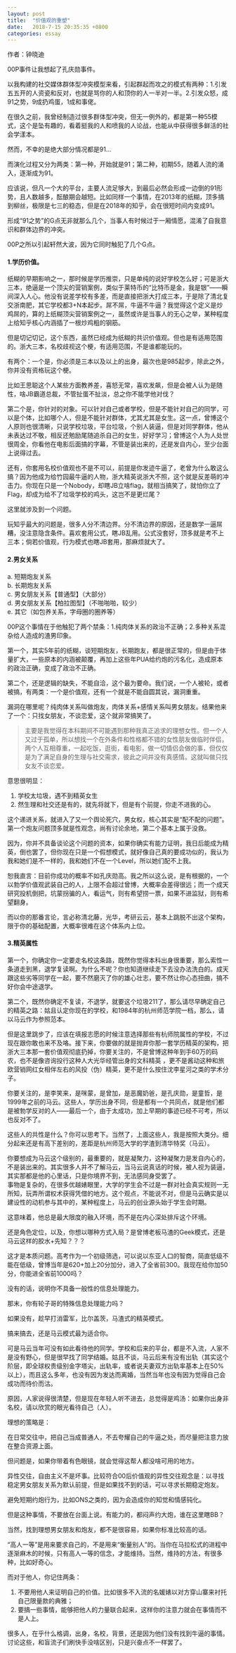 ```yaml
---
layout: post
title:  "价值观的重塑"
date:   2018-7-15 20:35:35 +0800
categories: essay
---
```


作者：钟晓迪  

00P事件让我想起了孔庆勋事件。  

以我构建的社交媒体群体型冲突模型来看，引起群起而攻之的模式有两种：1.引发五五开的人资瓷和反对，也就是骂你的人和顶你的人一半对一半。2.引发众怒，成91之势，9成扔鸡蛋，1成和事佬。  

在很久之前，我曾经制造过很多群体型冲突，但无一例外的，都是第一种55模式，这个是坠有趣的，看着挺我的人和喷我的人论战，也能从中获得很多鲜活的社会学漾本。  

然而，不幸的是绝大部分情况都是91...  

而演化过程又分为两类：第一种，开始就是91；第二种，初期55，随着人流的涌入，逐渐成为91。  

应该说，但凡一个大的平台，主要人流足够大，到最后必然会形成一边倒的91形势，且人数越多，酝酿期会越短。比如同样一个事情，在2013年的纸糊，顶多搞到柳丝，极限是七三的稳态，但是在2018年的知乎，会在很短时间内变成91。  

形成“91之势”的G点无非就那么几个，当事人有时候过于一厢情愿，混淆了自我意识和群体边界的冲突。  

00P之所以引起轩然大波，因为它同时触犯了几个G点。  

#### 1.学历价值。

纸糊的早期影响之一，那时候是学历推崇，只是单纯的说好学校怎么好；可是浙大三本，绝逼是一个顶尖的营销案例，类似于莱特币的“比特币是金，我是银”——瞬间深入人心。他没有说差学校有多差，而是直接把浙大打成三本，于是除了清北复交浙南肥，其它学校都3+N本起步。屌不屌，牛逼不牛逼？我觉得这个定义是炒鸡屌的，算的上纸糊顶尖营销案例之一，虽然或许是当事人的无心之举，某种程度上给知乎核心内涵插了一根炒鸡粗的钢筋。  

但是切记切记，这个东西，虽然已经成为纸糊的共识价值观。但也是有适用范围的。浙大三本，名校歧视这个梗，有适用范围，不是谁都能玩的。  

有两个：一个是，你必须是三本以及以上的出身，最次也是985起步，除此之外，你并没有资格玩这个梗。  

比如王思聪这个人某些方面教养差，喜怒无常，喜欢发飙，但是会被人认为是随性，啥JB霸道总裁，不管扯蛋不扯淡，总之你不能学他对伐？  

第二个是，你针对的对象。可以针对自己或者学校，但是不能针对自己的同学，可以是个体，比如哪个人，但是不能针对群体，尤其尤其是女生。这一点，曾博这个人原则也很清晰，只说学校垃圾，平台垃圾，个别人装逼，但是对同学群体，他从未表达过不敬，相反还勉励尾随追杀自己的女生，好好学习；曾博这个人为人处世很周全，你看他在电影后面搞的字幕，不管是装出来的，还是发自内心，至少台面上说得过去。  

还有，你套用名校价值观也不是不可以，前提是你发迹牛逼了，老曾为什么敢这么搞？因为他成为给竹园最牛逼的人物，浙大精英说浙大不照，这个就是反差萌的冲击力。你现在只是一个Nobody，却瞎JB立啥flag，就相当搞笑了，就怕你立了Flag，却成为给不了垃圾学校的鸡头，这岂不是更烂尾？  

这里就涉及到一个问题。  

玩知乎最大的问题是，很多人分不清边界。分不清边界的原因，还是数学一逼屌糟，没注意隐含条件。喜欢套用公式，瞎JB乱用。公式没套好，顶多就是考不上三本；倘若价值观，行为模式也瞎JB套用，那麻烦就大了。  

#### 2.男女关系

a. 短期炮友关系  
b. 长期炮友关系  
c. 男女朋友关系【普通型】（大部分）  
d. 男女朋友关系【柏拉图型】（不啪啪啪，较少）  
e. 其它（如包养关系，字母圈的圈养等）  

00P这个事情在于他触犯了两个禁条：1.纯肉体关系的政治不正确；2.多种关系混杂给人造成的渣男印象。  

第一个，其实5年前的纸糊，谈短期炮友，长期跑友，都是很正常的，但是由于体量扩大，一些原本的内涵被颠覆，再加上这些年PUA给约炮的污名化，造成原本的政治正确，变成了政治不正确。  

第二个，还是逻辑的缺失，不能自洽，这个最为要命。我们说，一个人被轮，或者被搞，有两类：一个是价值观，还有一个就是不能自圆其说，漏洞重重。  

漏洞在哪里呢？纯肉体关系叫做炮友，肉体关系+感情关系叫男女朋友。结果他来了一个：只找女朋友，不谈恋爱，这个就非常搞笑了。  

>主要是我觉得在本科期间不可能遇到那种我真正追求的理想女性。但一个人又过于孤单，所以想找一个在外条件和性格都不错的女性朋友做临时伴侣，两个人互相尊重，一起吃饭，逛街，看电影，做一切情侣会做的事，但仅仅是为了满足自身的生理与社交需求，彼此之间并没有真感情。这就叫做只找女友不谈恋爱。  

意思很明显：  
1. 学校太垃圾，遇不到精英女生  
2. 然生理和社交还是有的，就先将就下，但是有个前提，你走不进我的心。  

这个递进关系，就进入了又一个舆论死穴，男女权，核心其实是“配不配的问题”。第一个炮友问题顶多就是性观念，尚有讨论余地，第二个基本上属于没救。  

因为，你并不具备谈论这个问题的资本，如果你确实有能力证明，我日后能成为精英，倒也罢了，但你现在只是一个假想模式，就好像自己真的要成功似的，我认为我和她们是不一样的，我和她们不在一个Level，所以她们配不上我。  

恕我直言：目前你成功的概率不如孔庆勋高。我之所以这么说，是有根据的，一个以勃学价值观武装自己的人，上限不会超过曾博，大概率会差得很远；而一个成天研究投机倒把，坑蒙拐骗的人，看运气，则有希望捞一票，如果不进监狱，则有希望翻身。  

而以你的那番言论，言必称清北藤，光华，考研云云，基本上跳脱不出这个架构，限于你的基础配置，大概率很难在这个体系内上位。  

#### 3.精英属性

第一个，你确定你一定要走名校这条路，既然你觉得本科出身很重要，那么索性一条道走到黑，退学复读啊。为什么不呢？你也知道继续走下去没办法洗白的。成天跟这些劣等同学在一起，要不然磨灭了你的雄心壮志，要不然让你心态扭曲，搞不好你会中途退学。  

第二个，既然你确定不复读，不退学，就要这个垃圾211了，那么请尽早确定自己的精英之路：姑且认定你现在的学校，和1984年的杭州师范学院一档，那么，请以马云作为参照范本。  

但是这里跳步了，应该在填报志愿的时候注意选择那些有杭师院属性的学校，不过现在跟你敢也来不及咯。接下来，你要做的就是抛弃你那一套学历精英的架构，把浙大三本那一套价值观彻底扔掉，你要关注的，不是曾博这种年到手60万的码农，也不是像咨询投行这种人大光华经管出身的文科精英 ，更不是酱动这种和旅欧营销网红女相伴左右的风投（伪）精英，更不是什么按住沈李星河之类的学术分子。  

你要关注的，是李笑来，是咪蒙，是曾加，是恶魔奶爸，是孔庆勋，是童哲，是1999年之前的马云。这些人，学历出身不同，但是都有一个共同点，就是他们都是被勃学反对的人——最后一个，由于太成功，加上早期的事迹已经不可考，所以也反对不了。  

这些人的共性是什么？你可以思考下。当然了，上面这些人，我是按照大类分。细分起来还是有高下差别的，差距是杭州师范大学的学渣到清华特奖（马云）。  

你要想成为马云这个级别的，最重要的，就是凝聚力，这种凝聚力是发自内心的，不是装出来的。其实很多人并不了解马云，当马云说真话的时候，被人视为装逼，其实那都是他的心里话，只是你境界不到，无法感同身受罢了。  
事物是复杂的，在很多优越婊眼里，大学的学生会不过是一群对社会真实规则一无所知，玩弄所谓权术获得凭借的地方。这个观点，不能说不对，但是马云确实是以建设性的动机参与其中的，某种程度上，马云的创业源头始于学生会时期。  

这意味着，他总是最大限度的融入环境，而不是在内心深处排斥这个环境。  

还是角色定位，以及，你想以哪种方式入局？是曾博老板马渣的Geek模式，还是马云这样的胶水+先知？？？  

这才是本质问题。高考作为一个初级筛选，可以说以东亚人口的智商，简直低级不能在低级，曾博当年是620+加上20分加分，进入了全省前300。我现在给你加50分，你能进全省前1000吗？  

没有的话，说明你不具备一般性的信息处理能力。  

那末，你有轮子哥的特殊信息处理能力吗？  

如果没有，趁早打消雷军，比尔盖茨，马渣式的精英模式。  

搞来搞去，还是马云模式最为适合你。  

可是马云当年可没有如此看待他的同学。学校和后来的平台，都是不入流，人家不是没有野心，但是很早找了同学结婚。姑且不谈，马云后来有没有出轨（其实这个阶层，即全球权贵级别金字塔尖，出轨率，或者说夫妻双方出轨率基本上在50%以上），而且这么多年，也没有因为发达而离婚，当然当年也没有因为觉得自己会成功而待价而沽。  

原因，人家说得很清楚，但是现在年轻人听不进去，总觉得是鸡汤：如果你出身非名校，请以欣赏的眼光看待自己（人）。  

理想的策略是：  

在日常交往中，把自己当成普通人，不去夸耀自己的牛逼之处，而尽量把注意力放在整合资源上面。  

但问题是，如果你带着有色眼镜，就会觉得这帮人都没啥可用的地方。  

异性交往，自由主义不是坏事。比较符合00后价值观的异性交往观念是：以寻找稳定男女朋友关系为默认前提，但是如果找不到的话，可以寻求长期稳定炮友。  

避免短期约炮行为，比如ONS之类的，因为会造成你的知觉和情感钝化。  

但是这种事情，不要放在台面上说。有能力的，都闷声约大炮，谁在这里瞎BB？  

当然，找到理想男女朋友和炮友，都不是很容易，如果你标准比较高的话。  

“高人一等”是用来要求自己的，不是用来“衡量别人”的。当你在马拉松式的进程中逐渐麻木的时候，只有高人一等的信念，才能维持。当然，维持的方法，有很多种，比如好奇心。  

而对于他人，你记住两条：  
1. 不要用他人来证明自己的价值。比如很多不入流的名媛婊以对方穿山寨来衬托自己限量款的典雅；
2. 要搞一些事情，能够把他人的力量联合起来，这样你的注意力就会在事情而不是人上。

很多人，在乎什么格调，出身，名校，背景，还是因为他们没有找到牛逼的事情。讨论这些，和盲流子们刷快手没啥区别，只是兴奋点不一样罢了。